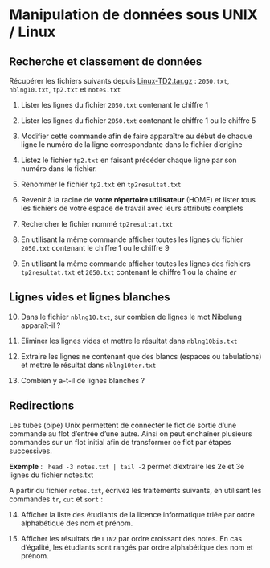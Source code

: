 # Manipulation de données sous UNIX / Linux

## Recherche et classement de données

Récupérer les fichiers suivants depuis [Linux-TD2.tar.gz](data/Linux-TD2.tar.gz) : `2050.txt`, `nblng10.txt`, `tp2.txt` et `notes.txt`

1.  Lister les lignes du fichier `2050.txt` contenant le chiffre 1

2.  Lister les lignes du fichier `2050.txt` contenant le chiffre 1 ou le chiffre 5

3.  Modifier cette commande afin de faire apparaître au début de chaque ligne le numéro de la ligne correspondante dans le fichier d’origine

4.  Listez le fichier `tp2.txt` en faisant précéder chaque ligne par son numéro dans le fichier.

5.  Renommer le fichier `tp2.txt` en `tp2resultat.txt`

6.  Revenir à la racine de **votre répertoire utilisateur** (HOME) et lister tous les fichiers de votre espace de travail avec leurs attributs complets

7.  Rechercher le fichier nommé `tp2resultat.txt`

8.  En utilisant la même commande afficher toutes les lignes du fichier `2050.txt` contenant le chiffre 1 ou le chiffre 9

9.  En utilisant la même commande afficher toutes les lignes des fichiers `tp2resultat.txt` et `2050.txt` contenant le chiffre 1 ou la chaîne *er*

## Lignes vides et lignes blanches

10. Dans le fichier `nblng10.txt`, sur combien de lignes le mot Nibelung apparaît-il ?

11. Eliminer les lignes vides et mettre le résultat dans `nblng10bis.txt`

12. Extraire les lignes ne contenant que des blancs (espaces ou tabulations) et mettre le résultat dans `nblng10ter.txt`

13. Combien y a-t-il de lignes blanches ?

## Redirections
Les tubes (pipe) Unix permettent de connecter le flot de sortie d’une
commande au flot d’entrée d’une autre. Ainsi on peut enchaîner plusieurs
commandes sur un flot initial afin de transformer ce flot par étapes
successives.

**Exemple** : ` head -3 notes.txt | tail -2` permet d’extraire les 2e et 3e lignes du fichier notes.txt

A partir du fichier `notes.txt`, écrivez les traitements suivants, en utilisant les commandes `tr`, `cut` et `sort` :

14.  Afficher la liste des étudiants de la licence informatique triée par ordre alphabétique des nom et prénom.

15.  Afficher les résultats de `LIN2` par ordre croissant des notes. En cas d’égalité, les étudiants sont rangés par ordre alphabétique des nom et prénom.
